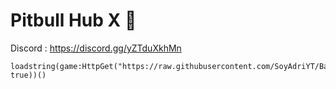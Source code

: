 # Pitbull Hub X 🐉

Discord : https://discord.gg/yZTduXkhMn

```
loadstring(game:HttpGet("https://raw.githubusercontent.com/SoyAdriYT/Bakugan/refs/heads/main/Bakugan.lua", true))()
```
